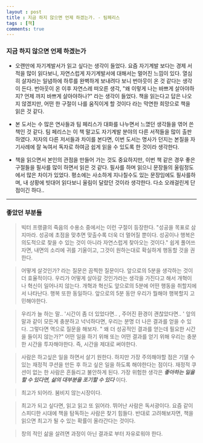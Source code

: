 ```yaml
---
layout : post
title : 지금 하지 않으면 언제 하겠는가. - 팀페리스
tags : [책]
comments: true
---
```

### 지금 하지 않으면 언제 하겠는가
- 오랜만에 자기계발서가 읽고 싶다는 생각이 들었다. 요즘 자기계발 보다는 경제 서적을 많이 읽다보니, 자연스럽게 자기계발서에 대해서는 멀어진 느낌이 있다. 열심히 살자라는 일념하에 하루를 완벽하게 보내려다 보니 번아웃이 온 것 같다는 생각이 든다. 번아웃이 온 이후 자연스레 떠오른 생각, "왜 이렇게 나는 바쁘게 살아야하지? 언제 까지 바쁘게 살아야하나?" 라는 생각이 들었다. 책을 읽는다고 답은 나오지 않겠지만, 어떤 한 구절이 나를 움직이게 할 것이다 라는 막연한 희망으로 책을 읽은 것 같다.

- 본 도서는 수 많은 연사들과 팀 페리스가 대화를 나누면서 느꼈던 생각들을 엮어 쓴 책인 것 같다. 팀 페리스는 이 책 말고도 자기계발 분야의 다른 서적들을 많이 출판하였다. 저자의 다른 저서들과 차이를 본다면, 이번 도서는 명사가 던지는 본질을 자기사례에 잘 녹여서 독자로 하여금 쉽게 읽을 수 있도록 한 것이라 생각한다.

- 책을 읽으면서 본인의 관점을 만들어 가는 것도 중요하지만, 이번 책 같은 경우 좋은 구절들을 필사를 많이 하면서 읽은 것 같다. 필사를 하며 읽으니 문장들의 울림정도에서 많은 차이가 있었다. 평소에는 사소하게 지나칠수도 있는 문장임에도 필사를하며, 내 상황에 빗대어 읽다보니 울림이 달랐던 것이라 생각한다. 다소 오래걸린게 단점이긴 하다..

---

### 좋았던 부분들 

> 빅터 프랭클의 죽음의 수용소 중에서는 이런 구절이 등장한다. "성공을 목표로 삼지마라. 성공에 초점을 맞추면 맞출수록 더욱 더 멀어질 뿐이다. 성공이나 행복은 의도적으로 찾을 수 있는 것이 아니라 자연스럽게 찾아오는 것이다." 쉽게 풀어쓰자면, 내면의 소리에 귀를 기울이고, 그것이 원하는대로 확실하게 행동할 것을 권한다.

>  어떻게 살것인가? 라는 질문은 끔찍한 질문이다. 앞으로의 5분을 생각하는 것이 더 효율적이다. 우리가 어떻게 살아갈 것인가라는 생각을 가진다고 해서 개혁이나 혁신이 일어나지 않는다. 개혁과 혁신도 앞으로의 5분에 어떤 행동을 취할지에서 나타난다. 행복 또한 동일하다. 앞으로의 5분 동안 우리가 뭘해야 행복할지 고민해야한다.

> 우리가 늘 하는 말.. '시간이 좀 더 있었다면.. , 주어진 환경이 괜찮았다면.. ' 앞의 말과 같이 모든게 충분하고 넉넉하다면, 우리는 분명 더 나은 결과를 얻을 수 있다. 그렇다면 역으로 질문을 해보자. " 왜 더 성공적인 결과를 얻는데 필요한 시간을 들이지 않는가?"  어떤 일을 하기 위해 또는 어떤 결과를 얻기 위해 우리는 충분한 시간을 투자해야한다. 즉, 시간을 제대로 써야한다.

> 사람은 하고싶은 일을 하면서 살기 원한다. 하지만 가장 주의해야할 점은 기댈 수 있는 재정적 쿠션을 만든 후 하고 싶은 일을 하도록 해야한다는 점이다. 재정적 쿠션이 없는 한 사람은 흔들리고 불안하게 된다. 가장 위험한 생각은  ***좋아하는 일을 할 수 있다면, 삶의 대부분을 포기할 수 있다***  이다. 

> 최고가 되어라. 붐비지 않는시장이다.

> 최고가 되고 싶다면, 읽고 읽고 또 읽어라. 뛰어난 사람은 독서광이다. 요즘 같이 스피디한 시대에 책을 탐독하는 사람은 찾기 힘들다. 반대로 고려해보자면, 책을 읽으면 최고가 될 수 있는 확률이 올라간다는 것이다.

> 창의 적인 삶을 살려면 과정이 아닌 결과로 부터 자유로워야 한다.
